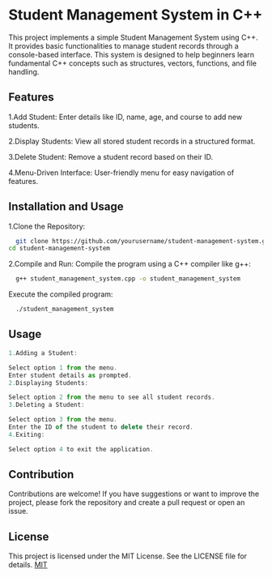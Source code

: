 
# Student Management System in C++

This project implements a simple Student Management System using C++. It provides basic functionalities to manage student records through a console-based interface. This system is designed to help beginners learn fundamental C++ concepts such as structures, vectors, functions, and file handling.


## Features

1.Add Student: Enter details like ID, name, age, and course to add new students.

2.Display Students: View all stored student records in a structured format.

3.Delete Student: Remove a student record based on their ID.

4.Menu-Driven Interface: User-friendly menu for easy navigation of features.


## Installation and Usage

1.Clone the Repository:

```bash
  git clone https://github.com/yourusername/student-management-system.git
cd student-management-system
```
2.Compile and Run:
Compile the program using a C++ compiler like g++:
```bash
  g++ student_management_system.cpp -o student_management_system
```
Execute the compiled program:
```bash
  ./student_management_system
```
## Usage

```javascript
1.Adding a Student:

Select option 1 from the menu.
Enter student details as prompted.
2.Displaying Students:

Select option 2 from the menu to see all student records.
3.Deleting a Student:

Select option 3 from the menu.
Enter the ID of the student to delete their record.
4.Exiting:

Select option 4 to exit the application.
```


## Contribution

Contributions are welcome! If you have suggestions or want to improve the project, please fork the repository and create a pull request or open an issue.


## License

This project is licensed under the MIT License. See the LICENSE file for details. [MIT](https://choosealicense.com/licenses/mit/)


